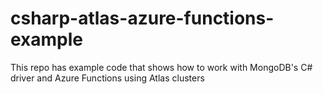 # csharp-atlas-azure-functions-example
This repo has example code that shows how to work with MongoDB's C# driver and Azure Functions using Atlas clusters

